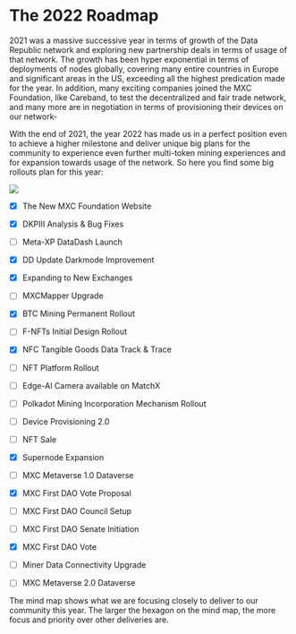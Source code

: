 # The 2022 Roadmap

2021 was a massive successive year in terms of growth of the Data Republic network and exploring new partnership deals in terms of usage of that network. The growth has been hyper exponential in terms of deployments of nodes globally, covering many entire countries in Europe and significant areas in the US, exceeding all the highest predication made for the year. In addition, many exciting companies joined the MXC Foundation, like Careband, to test the decentralized and fair trade network, and many more are in negotiation in terms of provisioning their devices on our network-

With the end of 2021, the year 2022 has made us in a perfect position even to achieve a higher milestone and deliver unique big plans for the community to experience even further multi-token mining experiences and for expansion towards usage of the network. So here you find some big rollouts plan for this year:

![](../.gitbook/assets/1\_9ZqXrfc1k7Hm6Hq50TrJRQ.jpeg)

* [x] The New MXC Foundation Website
* [x] DKPIII Analysis & Bug Fixes
* [ ] Meta-XP DataDash Launch
* [x] DD Update Darkmode Improvement
* [x] Expanding to New Exchanges
* [ ] MXCMapper Upgrade
* [x] BTC Mining Permanent Rollout
* [ ] F-NFTs Initial Design Rollout
* [x] NFC Tangible Goods Data Track & Trace
* [ ] NFT Platform Rollout
* [ ] Edge-AI Camera available on MatchX
* [ ] Polkadot Mining Incorporation Mechanism Rollout
* [ ] Device Provisioning 2.0
* [ ] NFT Sale
* [x] Supernode Expansion
* [ ] MXC Metaverse 1.0 Dataverse
* [x] MXC First DAO Vote Proposal
* [ ] MXC First DAO Council Setup
* [ ] MXC First DAO Senate Initiation
* [x] MXC First DAO Vote
* [ ] Miner Data Connectivity Upgrade
* [ ] MXC Metaverse 2.0 Dataverse



The mind map shows what we are focusing closely to deliver to our community this year. The larger the hexagon on the mind map, the more focus and priority over other deliveries are.
